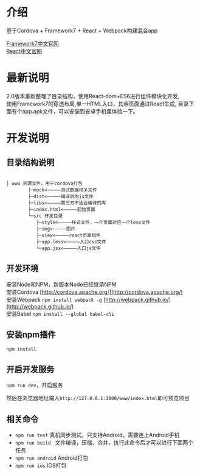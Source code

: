 # 介绍
基于Cordova + Framework7 + React + Webpack构建混合app

[Framework7中文官网](http://f7cn.com/)      
[React中文官网](http://reactjs.cn/)

# 最新说明

2.0版本重新整理了目录结构，使用React-dom+ES6进行组件模块化开发,  
使用Framework7的穿透布局,单一HTML入口，其余页面通过React生成,
目录下面有个app.apk文件，可以安装到安卓手机里体验一下。

# 开发说明
 
## 目录结构说明

```

│ www 资源文件，用于cordova打包
        ├─mock<—————测试数据相关文件
        ├─dist<—————编译后的js文件
        ├─libs<—————第三方不适合编译的库
        ├─index.html<—————起始页面
        └─src 开发目录
           ├─style<—————样式文件，一个页面对应一个less文件
           ├─img<—————图片
           ├─view<—————react页面组件
           ├─app.less<—————入口css文件
           └─app.jsx<—————入口js文件

```

## 开发环境

安装Node和NPM，新版本Node已经继承NPM   
安装Cordova [http://cordova.apache.org/](http://cordova.apache.org/)  
安装Webpack ``npm install webpack -g``  [http://webpack.github.io/](http://webpack.github.io/)  
安装Babel ``npm install --global babel-cli``

## 安装npm插件
``npm install``

## 开启开发服务
``npm run dev``，开启服务

然后在浏览器地址输入``http://127.0.0.1:3000/www/index.html``即可预览项目

## 相关命令

- ``npm run test`` 真机同步测试，只支持Android，需要连上Android手机
- ``npm run build `` 文件编译，压缩，合并，执行此命令后才可以进行下面两个任务
- ``npm run android`` Android打包
- ``npm run ios`` IOS打包


